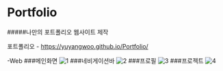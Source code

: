# Portfolio

#####나만의 포트폴리오 웹사이트 제작

포트폴리오 - https://yuyangwoo.github.io/Portfolio/

-Web
###메인화면
![1](https://user-images.githubusercontent.com/59405161/101520815-59564300-39c8-11eb-955f-d446ba21cee4.png)
###네비게이션바
![2](https://user-images.githubusercontent.com/59405161/101520824-5a877000-39c8-11eb-9e38-e5ca87eb5eee.png)
###프로필
![3](https://user-images.githubusercontent.com/59405161/101520826-5a877000-39c8-11eb-8847-ca211a810a6c.png)
###프로젝트
![4](https://user-images.githubusercontent.com/59405161/101520827-5b200680-39c8-11eb-9b5a-0cb311b1bdc4.png)

